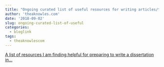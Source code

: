 ```yaml
---
title: "Ongoing curated list of useful resources for writing articles/theses in RMarkdown"
author: 'theaknowles.com'
date: '2018-09-02'
slug: ongoing-curated-list-of-useful
categories:
  - bloglink
tags:
  - theaknowlescom
---
```


[A list of resources I am finding helpful for preparing to write a dissertation in...<click to read more>](http://theaknowles.com/post/ongoing-curated-list-of-useful-resources-for-writing-articles-theses-in-rmarkdown/)


